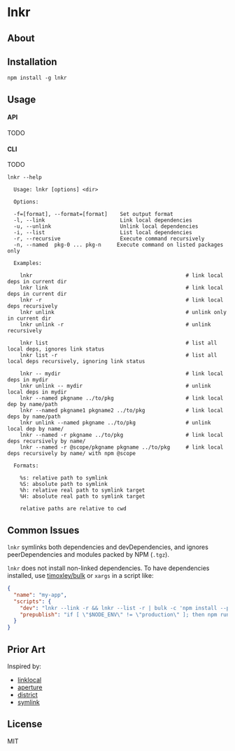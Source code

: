 # lnkr

## About

## Installation

```
npm install -g lnkr
```
## Usage

#### API

TODO

#### CLI

TODO

```
lnkr --help

  Usage: lnkr [options] <dir>

  Options:

  -f=[format], --format=[format]    Set output format
  -l, --link                        Link local dependencies
  -u, --unlink                      Unlink local dependencies
  -i, --list                        List local dependencies
  -r, --recursive                   Execute command recursively
  -n, --named  pkg-0 ... pkg-n     Execute command on listed packages only

  Examples:

    lnkr                                                 # link local deps in current dir
    lnkr link                                            # link local deps in current dir
    lnkr -r                                              # link local deps recursively
    lnkr unlink                                          # unlink only in current dir
    lnkr unlink -r                                       # unlink recursively

    lnkr list                                            # list all local deps, ignores link status
    lnkr list -r                                         # list all local deps recursively, ignoring link status

    lnkr -- mydir                                        # link local deps in mydir
    lnkr unlink -- mydir                                 # unlink local deps in mydir
    lnkr --named pkgname ../to/pkg                       # link local dep by name/path
    lnkr --named pkgname1 pkgname2 ../to/pkg             # link local deps by name/path
    lnkr unlink --named pkgname ../to/pkg                # unlink local dep by name/
    lnkr --named -r pkgname ../to/pkg                    # link local deps recursively by name/
    lnkr --named -r @scope/pkgname pkgname ../to/pkg     # link local deps recursively by name/ with npm @scope

  Formats:

    %s: relative path to symlink
    %S: absolute path to symlink
    %h: relative real path to symlink target
    %H: absolute real path to symlink target

    relative paths are relative to cwd
```

## Common Issues

`lnkr` symlinks both dependencies and devDependencies, and ignores peerDependencies and modules packed by NPM (`.tgz`).

`lnkr` does not install non-linked dependencies. To have dependencies installed, use [timoxley/bulk](https://github.com/timoxley/bulk) or `xargs` in a script like:
```json
{
  "name": "my-app",
  "scripts": {
    "dev": "lnkr --link -r && lnkr --list -r | bulk -c 'npm install --production'",
    "prepublish": "if [ \"$NODE_ENV\" != \"production\" ]; then npm run dev; fi"
  }
}
```

## Prior Art

Inspired by: 

* [linklocal](https://github.com/timoxley/linklocal)
* [aperture](https://github.com/requireio/aperture)
* [district](https://github.com/hughsk/district)
* [symlink](https://github.com/clux/symlink)

## License

MIT
